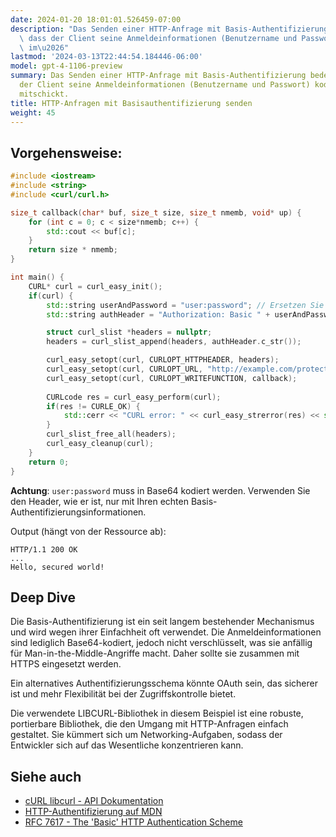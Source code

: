 ```yaml
---
date: 2024-01-20 18:01:01.526459-07:00
description: "Das Senden einer HTTP-Anfrage mit Basis-Authentifizierung bedeutet,\
  \ dass der Client seine Anmeldeinformationen (Benutzername und Passwort) kodiert\
  \ im\u2026"
lastmod: '2024-03-13T22:44:54.184446-06:00'
model: gpt-4-1106-preview
summary: Das Senden einer HTTP-Anfrage mit Basis-Authentifizierung bedeutet, dass
  der Client seine Anmeldeinformationen (Benutzername und Passwort) kodiert im HTTP-Header
  mitschickt.
title: HTTP-Anfragen mit Basisauthentifizierung senden
weight: 45
---
```


## Vorgehensweise:
```C++
#include <iostream>
#include <string>
#include <curl/curl.h>

size_t callback(char* buf, size_t size, size_t nmemb, void* up) {
    for (int c = 0; c < size*nmemb; c++) {
        std::cout << buf[c];
    }
    return size * nmemb;
}

int main() {
    CURL* curl = curl_easy_init();
    if(curl) {
        std::string userAndPassword = "user:password"; // Ersetzen Sie dies durch Ihre echten Anmeldeinformationen.
        std::string authHeader = "Authorization: Basic " + userAndPassword;

        struct curl_slist *headers = nullptr;
        headers = curl_slist_append(headers, authHeader.c_str());

        curl_easy_setopt(curl, CURLOPT_HTTPHEADER, headers);
        curl_easy_setopt(curl, CURLOPT_URL, "http://example.com/protected"); // URL der geschützten Ressource
        curl_easy_setopt(curl, CURLOPT_WRITEFUNCTION, callback);
        
        CURLcode res = curl_easy_perform(curl);
        if(res != CURLE_OK) {
            std::cerr << "CURL error: " << curl_easy_strerror(res) << std::endl;
        }
        curl_slist_free_all(headers);
        curl_easy_cleanup(curl);
    }
    return 0;
}
```
**Achtung**: `user:password` muss in Base64 kodiert werden. Verwenden Sie den Header, wie er ist, nur mit Ihren echten Basis-Authentifizierungsinformationen.

Output (hängt von der Ressource ab):

```
HTTP/1.1 200 OK
...
Hello, secured world!
```

## Deep Dive
Die Basis-Authentifizierung ist ein seit langem bestehender Mechanismus und wird wegen ihrer Einfachheit oft verwendet. Die Anmeldeinformationen sind lediglich Base64-kodiert, jedoch nicht verschlüsselt, was sie anfällig für Man-in-the-Middle-Angriffe macht. Daher sollte sie zusammen mit HTTPS eingesetzt werden.

Ein alternatives Authentifizierungsschema könnte OAuth sein, das sicherer ist und mehr Flexibilität bei der Zugriffskontrolle bietet.

Die verwendete LIBCURL-Bibliothek in diesem Beispiel ist eine robuste, portierbare Bibliothek, die den Umgang mit HTTP-Anfragen einfach gestaltet. Sie kümmert sich um Networking-Aufgaben, sodass der Entwickler sich auf das Wesentliche konzentrieren kann.

## Siehe auch
- [cURL libcurl - API Dokumentation](https://curl.se/libcurl/c/)
- [HTTP-Authentifizierung auf MDN](https://developer.mozilla.org/de/docs/Web/HTTP/Authentication)
- [RFC 7617 - The 'Basic' HTTP Authentication Scheme](https://datatracker.ietf.org/doc/html/rfc7617)
